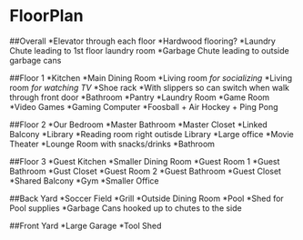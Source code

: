 # FloorPlan

##Overall
*Elevator through each floor
*Hardwood flooring?
*Laundry Chute leading to 1st floor laundry room
*Garbage Chute leading to outside garbage cans

##Floor 1
*Kitchen
*Main Dining Room 
*Living room _for socializing_
*Living room _for watching TV_
*Shoe rack
  *With slippers so can switch when walk through front door
*Bathroom
*Pantry
*Laundry Room
*Game Room
  *Video Games
  *Gaming Computer
  *Foosball + Air Hockey + Ping Pong

##Floor 2
*Our Bedroom
  *Master Bathroom
  *Master Closet
  *Linked Balcony
*Library
 *Reading room right outisde Library
*Large office
*Movie Theater
*Lounge Room with snacks/drinks
*Bathroom

##Floor 3
*Guest Kitchen
*Smaller Dining Room
*Guest Room 1
  *Guest Bathroom
  *Gust Closet
*Guest Room 2
  *Guest Bathroom
  *Guest Closet
*Shared Balcony
*Gym
*Smaller Office

##Back Yard
*Soccer Field
*Grill
*Outside Dining Room
*Pool
*Shed for Pool supplies
*Garbage Cans hooked up to chutes to the side

##Front Yard
*Large Garage
*Tool Shed
